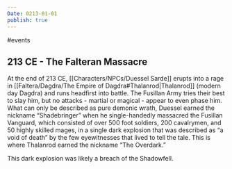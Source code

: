 ```yaml
---
Date: 0213-01-01
publish: true
---
```


#events
## 213 CE - The Falteran Massacre
At the end of 213 CE, [[Characters/NPCs/Duessel Sarde]] erupts into a rage in [[Faltera/Dagdra/The Empire of Dagdra#Thalanrod\|Thalanrod]] (modern day Dagdra) and runs headfirst into battle. The Fusillan Army tries their best to slay him, but no attacks - martial or magical - appear to even phase him. What can only be described as pure demonic wrath, Duessel earned the nickname “Shadebringer” when he single-handedly massacred the Fusillan Vanguard, which consisted of over 500 foot soldiers, 200 cavalrymen, and 50 highly skilled mages, in a single dark explosion that was described as “a void of death” by the few eyewitnesses that lived to tell the tale. This is where Thalanrod earned the nickname “The Overdark.”

This dark explosion was likely a breach of the Shadowfell. 